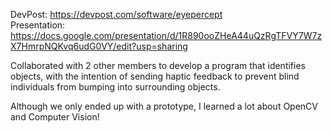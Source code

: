 DevPost: https://devpost.com/software/eyepercept <br />
Presentation: https://docs.google.com/presentation/d/1R890ooZHeA44uQzRgTFVY7W7zX7HmrpNQKvq6udG0VY/edit?usp=sharing

Collaborated with 2 other members to develop a program that identifies objects, with the intention of sending haptic feedback to prevent blind individuals from bumping into surrounding objects.

Although we only ended up with a prototype, I learned a lot about OpenCV and Computer Vision!
